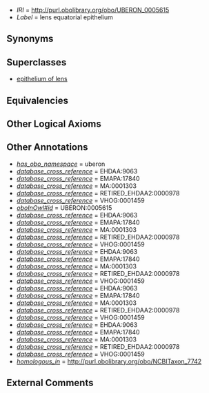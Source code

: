  * *IRI* = http://purl.obolibrary.org/obo/UBERON_0005615
 * *Label* = lens equatorial epithelium

## Synonyms


## Superclasses

 * [epithelium of lens](../../UBERON/03/UBERON_0001803.md)

## Equivalencies


## Other Logical Axioms


## Other Annotations

 * *[has_obo_namespace](../../ce/oboInOwl#hasOBONamespace.md)* = uberon
 * *[database_cross_reference](../../ef/oboInOwl#hasDbXref.md)* = EHDAA:9063
 * *[database_cross_reference](../../ef/oboInOwl#hasDbXref.md)* = EMAPA:17840
 * *[database_cross_reference](../../ef/oboInOwl#hasDbXref.md)* = MA:0001303
 * *[database_cross_reference](../../ef/oboInOwl#hasDbXref.md)* = RETIRED_EHDAA2:0000978
 * *[database_cross_reference](../../ef/oboInOwl#hasDbXref.md)* = VHOG:0001459
 * *[oboInOwl#id](../../id/oboInOwl#id.md)* = UBERON:0005615
 * *[database_cross_reference](../../ef/oboInOwl#hasDbXref.md)* = EHDAA:9063
 * *[database_cross_reference](../../ef/oboInOwl#hasDbXref.md)* = EMAPA:17840
 * *[database_cross_reference](../../ef/oboInOwl#hasDbXref.md)* = MA:0001303
 * *[database_cross_reference](../../ef/oboInOwl#hasDbXref.md)* = RETIRED_EHDAA2:0000978
 * *[database_cross_reference](../../ef/oboInOwl#hasDbXref.md)* = VHOG:0001459
 * *[database_cross_reference](../../ef/oboInOwl#hasDbXref.md)* = EHDAA:9063
 * *[database_cross_reference](../../ef/oboInOwl#hasDbXref.md)* = EMAPA:17840
 * *[database_cross_reference](../../ef/oboInOwl#hasDbXref.md)* = MA:0001303
 * *[database_cross_reference](../../ef/oboInOwl#hasDbXref.md)* = RETIRED_EHDAA2:0000978
 * *[database_cross_reference](../../ef/oboInOwl#hasDbXref.md)* = VHOG:0001459
 * *[database_cross_reference](../../ef/oboInOwl#hasDbXref.md)* = EHDAA:9063
 * *[database_cross_reference](../../ef/oboInOwl#hasDbXref.md)* = EMAPA:17840
 * *[database_cross_reference](../../ef/oboInOwl#hasDbXref.md)* = MA:0001303
 * *[database_cross_reference](../../ef/oboInOwl#hasDbXref.md)* = RETIRED_EHDAA2:0000978
 * *[database_cross_reference](../../ef/oboInOwl#hasDbXref.md)* = VHOG:0001459
 * *[database_cross_reference](../../ef/oboInOwl#hasDbXref.md)* = EHDAA:9063
 * *[database_cross_reference](../../ef/oboInOwl#hasDbXref.md)* = EMAPA:17840
 * *[database_cross_reference](../../ef/oboInOwl#hasDbXref.md)* = MA:0001303
 * *[database_cross_reference](../../ef/oboInOwl#hasDbXref.md)* = RETIRED_EHDAA2:0000978
 * *[database_cross_reference](../../ef/oboInOwl#hasDbXref.md)* = VHOG:0001459
 * *[homologous_in](../../core#homologous/in/core#homologous_in.md)* = http://purl.obolibrary.org/obo/NCBITaxon_7742

## External Comments

